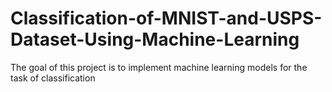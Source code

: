 # Classification-of-MNIST-and-USPS-Dataset-Using-Machine-Learning
The goal of this project is to implement machine learning models for the task of classification 
